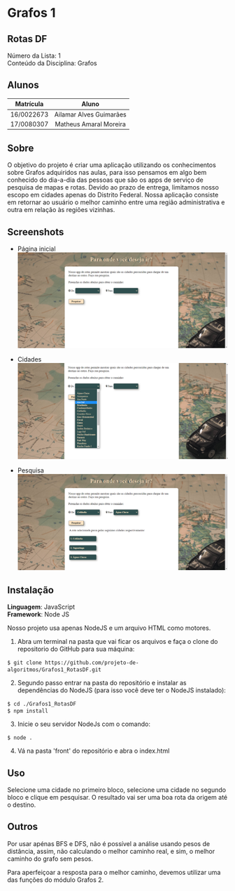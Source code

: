 # Grafos 1 

## Rotas DF

Número da Lista: 1  
Conteúdo da Disciplina: Grafos

## Alunos

**Matrícula** | **Aluno** 
:-----------: | :---------:
16/0022673    | Ailamar Alves Guimarães
17/0080307    | Matheus Amaral Moreira

## Sobre

O objetivo do projeto é criar uma aplicação utilizando os conhecimentos sobre Grafos adquiridos nas aulas, para isso pensamos em algo bem conhecido do dia-a-dia das pessoas que 
são os apps de serviço de pesquisa de mapas e rotas. Devido ao prazo de entrega, limitamos nosso escopo em cidades apenas do Distrito Federal. Nossa aplicação consiste em retornar ao usuário o melhor caminho entre uma região administrativa e outra em relação às regiões vizinhas.

## Screenshots

- Página inicial <br>
![Home](./front/assets/img/screenshots/home.png)

- Cidades <br>
![lista de cidades](./front/assets/img/screenshots/listaCidades.png)

- Pesquisa <br>
![Pesquisa](./front/assets/img/screenshots/pesquisa.png)


## Instalação 
**Linguagem**: JavaScript <br>
**Framework**: Node JS <br>

Nosso projeto usa apenas NodeJS e um arquivo HTML como motores.

1. Abra um terminal na pasta que vai ficar os arquivos e faça o clone do repositorio do GitHub para sua máquina:
```
$ git clone https://github.com/projeto-de-algoritmos/Grafos1_RotasDF.git
```

2. Segundo passo entrar na pasta do repositório e instalar as dependências do NodeJS (para isso você deve ter o NodeJS instalado):
```
$ cd ./Grafos1_RotasDF
$ npm install
```

3. Inicie o seu servidor NodeJs com o comando:
```
$ node .
```

4. Vá na pasta 'front' do repositório e abra o index.html

## Uso 
Selecione uma cidade no primeiro bloco, selecione uma cidade no segundo bloco e clique em pesquisar. O resultado vai ser uma boa rota da origem até o destino.

## Outros 
Por usar apénas BFS e DFS, não é possível a análise usando pesos de distância, assim, não calculando o melhor caminho real, e sim, o melhor caminho do grafo sem pesos.

Para aperfeiçoar a resposta para o melhor caminho, devemos utilizar uma das funções do módulo Grafos 2.




